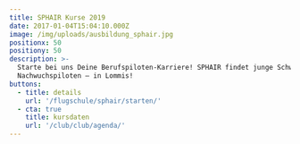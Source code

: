 ```yaml
---
title: SPHAIR Kurse 2019
date: 2017-01-04T15:04:10.000Z
image: /img/uploads/ausbildung_sphair.jpg
positionx: 50
positiony: 50
description: >-
  Starte bei uns Deine Berufspiloten-Karriere! SPHAIR findet junge Schweizer
  Nachwuchspiloten – in Lommis!
buttons:
  - title: details
    url: '/flugschule/sphair/starten/'
  - cta: true
    title: kursdaten
    url: '/club/club/agenda/'
---
```


